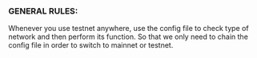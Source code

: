 ### GENERAL RULES:
Whenever you use testnet anywhere, use the config file to check type of network and then perform its function. So that we only need to chain the config file in order to switch to mainnet or testnet.